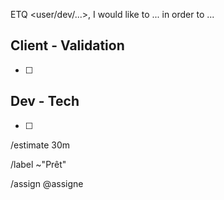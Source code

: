<!-- To visualise the full template, change your template. Note that this changing template will erase your current edits. -->

ETQ <user/dev/...>, I would like to ... in order to ...

## Client - Validation 

+ [ ] 

## Dev - Tech

+ [ ] 

/estimate 30m

/label ~"Prêt"

/assign @assigne
